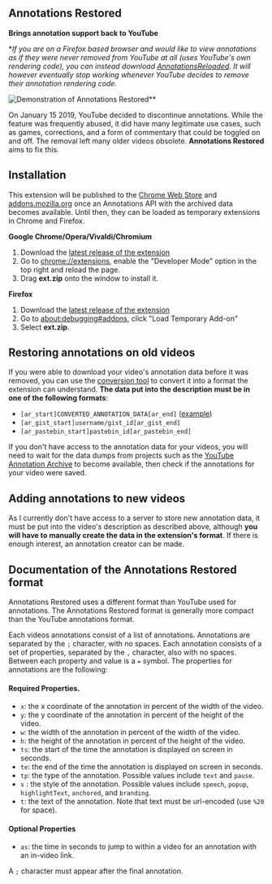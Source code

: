 ## Annotations Restored
**Brings annotation support back to YouTube**

\**If you are on a Firefox based browser and would like to view annotations as if they were never removed from YouTube at all (uses YouTube's own rendering code), you can instead download [AnnotationsReloaded](https://addons.mozilla.org/firefox/addon/annotationsreloaded/). It will however eventually stop working whenever YouTube decides to remove their annotation rendering code.*

![Demonstration of Annotations Restored](https://github.com/afrmtbl/AnnotationsRestored/blob/master/demo.gif)**

On January 15 2019, YouTube decided to discontinue annotations. While the feature was frequently abused, it did have many legitimate use cases, such as games, corrections, and a form of commentary that could be toggled on and off. The removal left many older videos obsolete. **Annotations Restored** aims to fix this.

## Installation
This extension will be published to the [Chrome Web Store](https://chrome.google.com/webstore) and [addons.mozilla.org](https://addons.mozilla.org/firefox/) once an Annotations API with the archived data becomes available. Until then, they can be loaded as temporary extensions in Chrome and Firefox.

**Google Chrome/Opera/Vivaldi/Chromium**

1. Download the [latest release of the extension](https://github.com/afrmtbl/AnnotationsRestored/releases) 
2. Go to [chrome://extensions](chrome://extensions), enable the "Developer Mode" option in the top right and reload the page.
4. Drag **ext.zip** onto the window to install it. 

**Firefox**

1. Download the [latest release of the extension](https://github.com/afrmtbl/AnnotationsRestored/releases)
2. Go to [about:debugging#addons](about:debugging#addons), click "Load Temporary Add-on"
3. Select **ext.zip**.


## Restoring annotations on old videos
If you were able to download your video's annotation data before it was removed, you can use the [conversion tool](https://afrmtbl.github.io/annotations-converter/) to convert it into a format the extension can understand. **The data put into the description must be in one of the following formats**: 
* `[ar_start]CONVERTED_ANNOTATION_DATA[ar_end]` ([example](https://imgur.com/1ubx6B8))
* `[ar_gist_start]username/gist_id[ar_gist_end]`
* `[ar_pastebin_start]pastebin_id[ar_pastebin_end]`

If you don't have access to the annotation data for your videos, you will need to wait for the data dumps from  projects such as the [YouTube Annotation Archive](https://www.reddit.com/r/DataHoarder/comments/aa6czg/youtube_annotation_archive/) to become available, then check if the annotations for your video were saved.

## Adding annotations to new videos
As I currently don't have access to a server to store new annotation data, it must be put into the video's description as described above, although **you will have to manually create the data in the extension's format**. If there is enough interest, an annotation creator can be made.

## Documentation of the Annotations Restored format
Annotations Restored uses a different format than YouTube used for annotations. The Annotations Restored format is generally more compact than the YouTube annotations format.

Each videos annotations consist of a list of annotations. Annotations are separated by the `;` character, with no spaces. Each annotation consists of a set of properties, separated by the `,` character, also with no spaces. Between each property and value is a `=` symbol. The properties for annotations are the following:
#### Required Properties.
* `x`: the x coordinate of the annotation in percent of the width of the video.
* `y`: the y coordinate of the annotation in percent of the height of the video.
* `w`: the width of the annotation in percent of the width of the video.
* `h`: the height of the annotation in percent of the height of the video.
* `ts`: the start of the time the annotation is displayed on screen in seconds.
* `te`: the end of the time the annotation is displayed on screen in seconds.
* `tp`: the type of the annotation. Possible values include `text` and `pause`.
* `s` : the style of the annotation. Possible values include `speech`, `popup`, `highlightText`, `anchored`, and `branding`.
* `t`: the text of the annotation. Note that text must be url-encoded (use `%20` for space).
#### Optional Properties
* `as`: the time in seconds to jump to within a video for an annotation with an in-video link.

A `;` character must appear after the final annotation.
